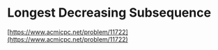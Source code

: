 # Longest Decreasing Subsequence

[https://www.acmicpc.net/problem/11722](https://www.acmicpc.net/problem/11722)